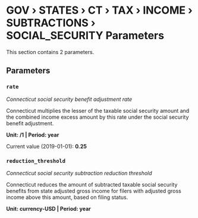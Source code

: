 # GOV › STATES › CT › TAX › INCOME › SUBTRACTIONS › SOCIAL_SECURITY Parameters

This section contains 2 parameters.

## Parameters

### `rate`
*Connecticut social security benefit adjustment rate*

Connecticut multiplies the lesser of the taxable social security amount and the combined income excess amount by this rate under the social security benefit adjustment.

**Unit: /1 | Period: year**

Current value (2019-01-01): **0.25**


### `reduction_threshold`
*Connecticut social security subtraction reduction threshold*

Connecticut reduces the amount of subtracted taxable social security benefits from state adjusted gross income for filers with adjusted gross income above this amount, based on filing status.

**Unit: currency-USD | Period: year**

